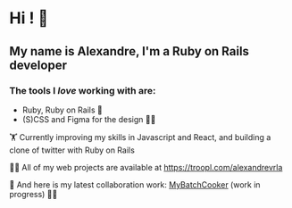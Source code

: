 # Hi ! 👋

## My name is Alexandre, I'm a Ruby on Rails developer

### The tools I *love* working with are:
- Ruby, Ruby on Rails 💎
- (S)CSS and Figma for the design 👨‍🎨


🏋️ Currently improving my skills in Javascript and React, and building a clone of twitter with Ruby on Rails

🧑‍💻 All of my web projects are available at https://troopl.com/alexandrevrla

 🔭 And here is my latest collaboration work: [MyBatchCooker](http://www.mybatchcooker.com/)
   (work in progress) 👷‍♂️
